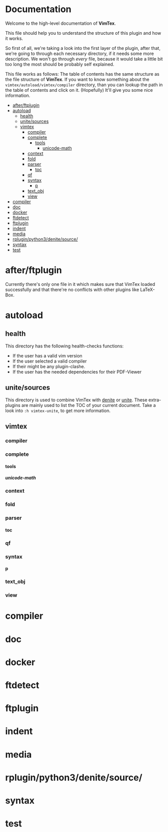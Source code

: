 # Documentation
Welcome to the high-level documentation of **VimTex**.

This file should help you to understand the structure of this plugin and how
it works.

So first of all, we're taking a look into the first layer of the plugin, after
that, we're going to through each necessary directory, if it needs some more
description. We won't go through *every* file, because it would take a little
bit too long the most should be probably self explained.

This file works as follows:
The table of contents has the same structure as the file structure of
**VimTex**. If you want to know something about the 
`vimtex/autoload/vimtex/compiler` directory, than you can lookup the path in the
table of contents and click on it. (Hopefully) It'll give you some nice
information.

<!-- START doctoc generated TOC please keep comment here to allow auto update -->
<!-- DON'T EDIT THIS SECTION, INSTEAD RE-RUN doctoc TO UPDATE -->


- [after/ftplugin](#afterftplugin)
- [autoload](#autoload)
  - [health](#health)
  - [unite/sources](#unitesources)
  - [vimtex](#vimtex)
    - [compiler](#compiler)
    - [complete](#complete)
      - [tools](#tools)
        - [unicode-math](#unicode-math)
    - [context](#context)
    - [fold](#fold)
    - [parser](#parser)
      - [toc](#toc)
    - [qf](#qf)
    - [syntax](#syntax)
      - [p](#p)
    - [text_obj](#text_obj)
    - [view](#view)
- [compiler](#compiler-1)
- [doc](#doc)
- [docker](#docker)
- [ftdetect](#ftdetect)
- [ftplugin](#ftplugin)
- [indent](#indent)
- [media](#media)
- [rplugin/python3/denite/source/](#rpluginpython3denitesource)
- [syntax](#syntax-1)
- [test](#test)

<!-- END doctoc generated TOC please keep comment here to allow auto update -->

# after/ftplugin
Currently there's only one file in it which makes sure that VimTex loaded
successfully and that there're no conflicts with other plugins like LaTeX-Box.

# autoload
## health
This directory has the following health-checks functions:
- If the user has a valid vim version
- If the user selected a valid compiler
- If their might be any plugin-clashe.
- If the user has the needed dependencies for their PDF-Viewer

## unite/sources
This directory is used to combine VimTex with
[denite](https://github.com/Shougo/denite.nvim) or
[unite](https://github.com/Shougo/unite.vim). These extra-plugins are mainly
used to list the TOC of your current document. Take a look into `:h
vimtex-unite`, to get more information.

## vimtex
### compiler
### complete
#### tools
##### unicode-math
### context
### fold
### parser
#### toc
### qf
### syntax
#### p
### text_obj
### view

# compiler

# doc

# docker

# ftdetect

# ftplugin

# indent

# media

# rplugin/python3/denite/source/

# syntax

# test
